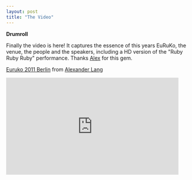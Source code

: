 ```yaml
---
layout: post
title: "The Video"
---
```


**Drumroll** 

Finally the video is here! It captures the essence of this years EuRuKo, the venue, the people and the speakers, including a HD version of the "Ruby Ruby Ruby" performance. Thanks [Alex](http://twitter.com/langalex) for this gem.

[Euruko 2011 Berlin](http://vimeo.com/26009791) from [Alexander Lang](http://vimeo.com/langalex)

<p>
  <iframe src="http://player.vimeo.com/video/26009791?title=0&amp;byline=0&amp;portrait=0" width="468" height="263" frameborder="0"></iframe>

</p>
